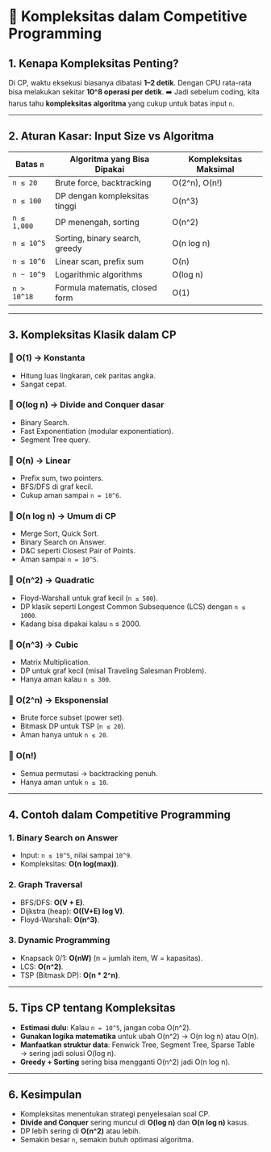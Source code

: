
# 📌 Kompleksitas dalam Competitive Programming

## 1. **Kenapa Kompleksitas Penting?**

Di CP, waktu eksekusi biasanya dibatasi **1–2 detik**.
Dengan CPU rata-rata bisa melakukan sekitar **10^8 operasi per detik**.
➡️ Jadi sebelum coding, kita harus tahu **kompleksitas algoritma** yang cukup untuk batas input `n`.

---

## 2. **Aturan Kasar: Input Size vs Algoritma**

| Batas `n`   | Algoritma yang Bisa Dipakai    | Kompleksitas Maksimal |
| ----------- | ------------------------------ | --------------------- |
| `n ≤ 20`    | Brute force, backtracking      | O(2^n), O(n!)         |
| `n ≤ 100`   | DP dengan kompleksitas tinggi  | O(n^3)                |
| `n ≤ 1,000` | DP menengah, sorting           | O(n^2)                |
| `n ≤ 10^5`  | Sorting, binary search, greedy | O(n log n)            |
| `n ≤ 10^6`  | Linear scan, prefix sum        | O(n)                  |
| `n ~ 10^9`  | Logarithmic algorithms         | O(log n)              |
| `n > 10^18` | Formula matematis, closed form | O(1)                  |

---

## 3. **Kompleksitas Klasik dalam CP**

### 🔹 **O(1)** → Konstanta

* Hitung luas lingkaran, cek paritas angka.
* Sangat cepat.

### 🔹 **O(log n)** → Divide and Conquer dasar

* Binary Search.
* Fast Exponentiation (modular exponentiation).
* Segment Tree query.

### 🔹 **O(n)** → Linear

* Prefix sum, two pointers.
* BFS/DFS di graf kecil.
* Cukup aman sampai `n = 10^6`.

### 🔹 **O(n log n)** → Umum di CP

* Merge Sort, Quick Sort.
* Binary Search on Answer.
* D\&C seperti Closest Pair of Points.
* Aman sampai `n = 10^5`.

### 🔹 **O(n^2)** → Quadratic

* Floyd-Warshall untuk graf kecil (`n ≤ 500`).
* DP klasik seperti Longest Common Subsequence (LCS) dengan `n ≤ 1000`.
* Kadang bisa dipakai kalau `n` ≤ 2000.

### 🔹 **O(n^3)** → Cubic

* Matrix Multiplication.
* DP untuk graf kecil (misal Traveling Salesman Problem).
* Hanya aman kalau `n ≤ 300`.

### 🔹 **O(2^n)** → Eksponensial

* Brute force subset (power set).
* Bitmask DP untuk TSP (`n ≤ 20`).
* Aman hanya untuk `n ≤ 20`.

### 🔹 **O(n!)**

* Semua permutasi → backtracking penuh.
* Hanya aman untuk `n ≤ 10`.

---

## 4. **Contoh dalam Competitive Programming**

### 1. **Binary Search on Answer**

* Input: `n ≤ 10^5`, nilai sampai `10^9`.
* Kompleksitas: **O(n log(max))**.

### 2. **Graph Traversal**

* BFS/DFS: **O(V + E)**.
* Dijkstra (heap): **O((V+E) log V)**.
* Floyd-Warshall: **O(n^3)**.

### 3. **Dynamic Programming**

* Knapsack 0/1: **O(nW)** (n = jumlah item, W = kapasitas).
* LCS: **O(n^2)**.
* TSP (Bitmask DP): **O(n \* 2^n)**.

---

## 5. **Tips CP tentang Kompleksitas**

* **Estimasi dulu**: Kalau `n = 10^5`, jangan coba O(n^2).
* **Gunakan logika matematika** untuk ubah O(n^2) → O(n log n) atau O(n).
* **Manfaatkan struktur data**: Fenwick Tree, Segment Tree, Sparse Table → sering jadi solusi O(log n).
* **Greedy + Sorting** sering bisa mengganti O(n^2) jadi O(n log n).

---

## 6. **Kesimpulan**

* Kompleksitas menentukan strategi penyelesaian soal CP.
* **Divide and Conquer** sering muncul di **O(log n)** dan **O(n log n)** kasus.
* DP lebih sering di **O(n^2)** atau lebih.
* Semakin besar `n`, semakin butuh optimasi algoritma.

